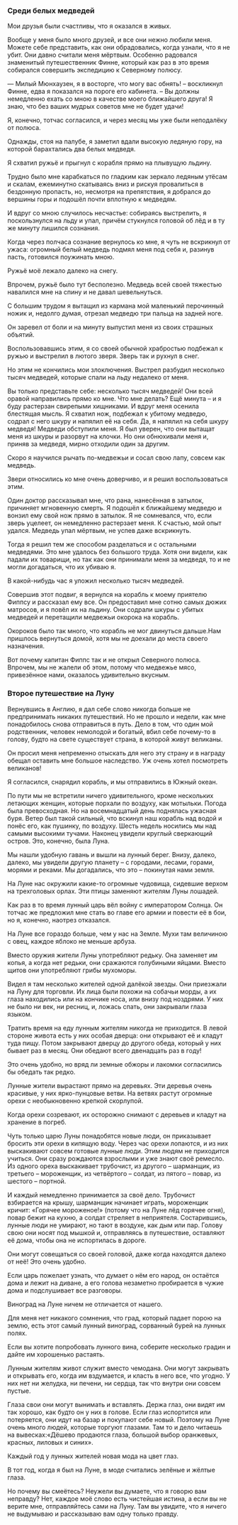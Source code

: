 ### Среди белых медведей

Мои друзья были счастливы, что я оказался в живых.

Вообще у меня было много друзей, и все они нежно любили меня.
Можете себе представить, как они обрадовались, когда узнали, что я не убит.
Они давно считали меня мёртвым.
Особенно радовался знаменитый путешественник Финне, который как раз в это время собирался совершить экспедицию к Северному полюсу.

— Милый Мюнхаузен, я в восторге, что могу вас обнять! – воскликнул Финне, едва я показался на пороге его кабинета.
– Вы должны немедленно ехать со мною в качестве моего ближайшего друга!
Я знаю, что без ваших мудрых советов мне не будет удачи!

Я, конечно, тотчас согласился, и через месяц мы уже были неподалёку от полюса.

Однажды, стоя на палубе, я заметил вдали высокую ледяную гору, на которой барахтались два белых медведя.

Я схватил ружьё и прыгнул с корабля прямо на плывущую льдину.

Трудно было мне карабкаться по гладким как зеркало ледяным утёсам и скалам, ежеминутно скатываясь вниз и рискуя провалиться в бездонную пропасть, но, несмотря на препятствия, я добрался до вершины горы и подошёл почти вплотную к медведям.

И вдруг со мною случилось несчастье: собираясь выстрелить, я поскользнулся на льду и упал, причём стукнулся головой об лёд и в ту же минуту лишился сознания.

Когда через полчаса сознание вернулось ко мне, я чуть не вскрикнул от ужаса: огромный белый медведь подмял меня под себя и, разинув пасть, готовился поужинать мною.

Ружьё моё лежало далеко на снегу.

Впрочем, ружьё было тут бесполезно.
Медведь всей своей тяжестью навалился мне на спину и не давал шевельнуться.

С большим трудом я вытащил из кармана мой маленький перочинный ножик и, недолго думая, отрезал медведю три пальца на задней ноге.

Он заревел от боли и на минуту выпустил меня из своих страшных объятий.

Воспользовавшись этим, я со своей обычной храбростью подбежал к ружью и выстрелил в лютого зверя.
Зверь так и рухнул в снег.

Но этим не кончились мои злоключения.
Выстрел разбудил несколько тысяч медведей, которые спали на льду недалеко от меня.

Вы только представьте себе: несколько тысяч медведей!
Они всей оравой направились прямо ко мне.
Что мне делать?
Ещё минута – и я буду растерзан свирепыми хищниками.
И вдруг меня осенила блестящая мысль.
Я схватил нож, подбежал к убитому медведю, содрал с него шкуру и напялил её на себя.
Да, я напялил на себя шкуру медведя!
Медведи обступили меня.
Я был уверен, что они вытащат меня из шкуры и разорвут на клочки.
Но они обнюхивали меня и, приняв за медведя, мирно отходили один за другим.

Скоро я научился рычать по-медвежьи и сосал свою лапу, совсем как медведь.

Звери относились ко мне очень доверчиво, и я решил воспользоваться этим.

Один доктор рассказывал мне, что рана, нанесённая в затылок, причиняет мгновенную смерть.
Я подошёл к ближайшему медведю и вонзил ему свой нож прямо в затылок.
Я не сомневался, что, если зверь уцелеет, он немедленно растерзает меня.
К счастью, мой опыт удался.
Медведь упал мёртвым, не успев даже вскрикнуть.

Тогда я решил тем же способом разделаться и с остальными медведями.
Это мне удалось без большого труда.
Хотя они видели, как падали их товарищи, но так как они принимали меня за медведя, то и не могли догадаться, что их убиваю я.

В какой-нибудь час я уложил несколько тысяч медведей.

Совершив этот подвиг, я вернулся на корабль к моему приятелю Фиппсу и рассказал ему все.
Он предоставил мне сотню самых дюжих матросов, и я повёл их на льдину.
Они содрали шкуры с убитых медведей и перетащили медвежьи окорока на корабль.

Окороков было так много, что корабль не мог двинуться дальше.Нам пришлось вернуться домой, хотя мы не доехали до места своего назначения.

Вот почему капитан Фиппс так и не открыл Северного полюса.
Впрочем, мы не жалели об этом, потому что медвежье мясо, привезённое нами, оказалось удивительно вкусным.

### Второе путешествие на Луну

Вернувшись в Англию, я дал себе слово никогда больше не предпринимать никаких путешествий.
Но не прошло и недели, как мне понадобилось снова отправиться в путь.
Дело в том, что один мой родственник, человек немолодой и богатый, вбил себе почему-то в голову, будто на свете существует страна, в которой живут великаны.

Он просил меня непременно отыскать для него эту страну и в награду обещал оставить мне большое наследство.
Уж очень хотел посмотреть великанов!

Я согласился, снарядил корабль, и мы отправились в Южный океан.

По пути мы не встретили ничего удивительного, кроме нескольких летающих женщин, которые порхали по воздуху, как мотыльки.
Погода была превосходная.
Но на восемнадцатый день поднялась ужасная буря.
Ветер был такой сильный, что вскинул наш корабль над водой и понёс его, как пушинку, по воздуху.
Шесть недель носились мы над самыми высокими тучами.
Наконец увидели круглый сверкающий остров.
Это, конечно, была Луна.

Мы нашли удобную гавань и вышли на лунный берег.
Внизу, далеко, далеко, мы увидели другую планету – с городами, лесами, горами, морями и реками.
Мы догадались, что это – покинутая нами земля.

На Луне нас окружили какие-то огромные чудовища, сидевшие верхом на трехголовых орлах.
Эти птицы заменяют жителям Луны лошадей.

Как раз в то время лунный царь вёл войну с императором Солнца.
Он тотчас же предложил мне стать во главе его армии и повести её в бои, но я, конечно, наотрез отказался.

На Луне все гораздо больше, чем у нас на Земле.
Мухи там величиною с овец, каждое яблоко не меньше арбуза.

Вместо оружия жители Луны употребляют редьку.
Она заменяет им копья, а когда нет редьки, они сражаются голубиными яйцами.
Вместо щитов они употребляют грибы мухоморы.

Видел я там несколько жителей одной далёкой звезды.
Они приезжали на Луну для торговли.
Их лица были похожи на собачьи морды, а их глаза находились или на кончике носа, или внизу под ноздрями.
У них не было ни век, ни ресниц, и, ложась спать, они закрывали глаза языком.

Тратить время на еду лунным жителям никогда не приходится.
В левой стороне живота есть у них особая дверца: они открывают её и кладут туда пищу.
Потом закрывают дверцу до другого обеда, который у них бывает раз в месяц.
Они обедают всего двенадцать раз в году!

Это очень удобно, но вряд ли земные обжоры и лакомки согласились бы обедать так редко.

Лунные жители вырастают прямо на деревьях.
Эти деревья очень красивые, у них ярко-пунцовые ветви.
На ветвях растут огромные орехи с необыкновенно крепкой скорлупой.

Когда орехи созревают, их осторожно снимают с деревьев и кладут на хранение в погреб.

Чуть только царю Луны понадобятся новые люди, он приказывает бросить эти орехи в кипящую воду.
Через час орехи лопаются, и из них выскакивают совсем готовые лунные люди.
Этим людям не приходится учиться.
Они сразу рождаются взрослыми и уже знают своё ремесло.
Из одного ореха выскакивает трубочист, из другого – шарманщик, из третьего – мороженщик, из четвёртого – солдат, из пятого – повар, из шестого – портной.

И каждый немедленно принимается за своё дело.
Трубочист взбирается на крышу, шарманщик начинает играть, мороженщик кричит:
«Горячее мороженое!» (потому что на Луне лёд горячее огня), повар бежит на кухню, а солдат стреляет в неприятеля.
Состарившись, лунные люди не умирают, но тают в воздухе, как дым или пар.
Голову свою они носят под мышкой и, отправляясь в путешествие, оставляют её дома, чтобы она не испортилась в дороге.

Они могут совещаться со своей головой, даже когда находятся далеко от неё!
Это очень удобно.

Если царь пожелает узнать, что думает о нём его народ, он остаётся дома и лежит на диване, а его голова незаметно пробирается в чужие дома и подслушивает все разговоры.

Виноград на Луне ничем не отличается от нашего.

Для меня нет никакого сомнения, что град, который падает порою на землю, есть этот самый лунный виноград, сорванный бурей на лунных полях.

Если вы хотите попробовать лунного вина, соберите несколько градин и дайте им хорошенько растаять.

Лунным жителям живот служит вместо чемодана.
Они могут закрывать и открывать его, когда им вздумается, и класть в него все, что угодно.
У них нет ни желудка, ни печени, ни сердца, так что внутри они совсем пустые.

Глаза свои они могут вынимать и вставлять.
Держа глаз, они видят им так хорошо, как будто он у них в голове.
Если глаз испортится или потеряется, они идут на базар и покупают себе новый.
Поэтому на Луне очень много людей, которые торгуют глазами.
Там то и дело читаешь на вывесках:«Дёшево продаются глаза, большой выбор оранжевых, красных, лиловых и синих».

Каждый год у лунных жителей новая мода на цвет глаз.

В тот год, когда я был на Луне, в моде считались зелёные и жёлтые глаза.

Но почему вы смеётесь?
Неужели вы думаете, что я говорю вам неправду?
Нет, каждое моё слово есть чистейшая истина, а если вы не верите мне, отправляйтесь сами на Луну.
Там вы увидите, что я ничего не выдумываю и рассказываю вам одну только правду.

